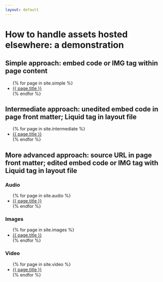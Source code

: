 ```yaml
---
layout: default
---
```


# How to handle assets hosted elsewhere: a demonstration

## Simple approach: embed code or IMG tag within page content

<ul>
{% for page in site.simple %}
<li><a href = "{{ page.url }}">{{ page.title }}</a></li>
{% endfor %}
</ul>

## Intermediate approach: unedited embed code in page front matter; Liquid tag in layout file

<ul>
{% for page in site.intermediate %}
<li><a href = "{{ page.url }}">{{ page.title }}</a></li>
{% endfor %}
</ul>

## More advanced approach: source URL in page front matter; edited embed code or IMG tag with Liquid tag in layout file

### Audio
<ul>
{% for page in site.audio %}
<li><a href = "{{ page.url }}">{{ page.title }}</a></li>
{% endfor %}
</ul>

### Images
<ul>
{% for page in site.images %}
<li><a href = "{{ page.url }}">{{ page.title }}</a></li>
{% endfor %}
</ul>

### Video
<ul>
{% for page in site.video %}
<li><a href = "{{ page.url }}">{{ page.title }}</a></li>
{% endfor %}
</ul>
